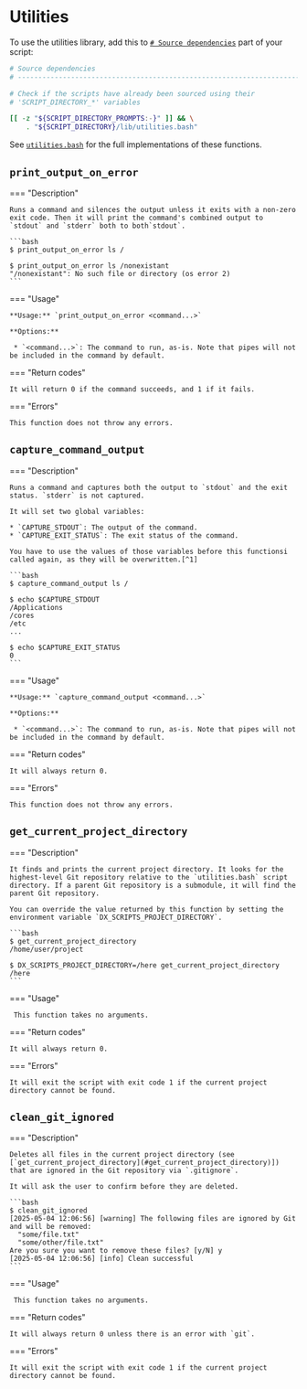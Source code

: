<!--
Copyright 2025 Sophie Lund

This file is part of DX Scripts.

DX Scripts is free software: you can redistribute it and/or modify it under the terms of the GNU
General Public License as published by the Free Software Foundation, either version 3 of the
License, or (at your option) any later version.

DX Scripts is distributed in the hope that it will be useful, but WITHOUT ANY WARRANTY; without even
the implied warranty of MERCHANTABILITY or FITNESS FOR A PARTICULAR PURPOSE. See the GNU General
Public License for more details.

You should have received a copy of the GNU General Public License along with DX Scripts. If not, see
<https://www.gnu.org/licenses/>.
-->

# Utilities

To use the utilities library, add this to [`# Source dependencies`](./recommended-script-structure.md) part of your script:

```bash hl_lines="7-8"
# Source dependencies
# --------------------------------------------------------------------------------------------------

# Check if the scripts have already been sourced using their
# 'SCRIPT_DIRECTORY_*' variables

[[ -z "${SCRIPT_DIRECTORY_PROMPTS:-}" ]] && \
    . "${SCRIPT_DIRECTORY}/lib/utilities.bash"
```

See [`utilities.bash`](https://github.com/sophie-lund/dx-scripts/blob/main/lib/utilities.bash) for the full implementations of these functions.

## `print_output_on_error`

=== "Description"

    Runs a command and silences the output unless it exits with a non-zero exit code. Then it will print the command's combined output to `stdout` and `stderr` both to both`stdout`.

    ```bash
    $ print_output_on_error ls /

    $ print_output_on_error ls /nonexistant
    "/nonexistant": No such file or directory (os error 2)
    ```

=== "Usage"

    **Usage:** `print_output_on_error <command...>`

    **Options:**

     * `<command...>`: The command to run, as-is. Note that pipes will not be included in the command by default.

=== "Return codes"

    It will return 0 if the command succeeds, and 1 if it fails.

=== "Errors"

    This function does not throw any errors.

## `capture_command_output`

=== "Description"

    Runs a command and captures both the output to `stdout` and the exit status. `stderr` is not captured.

    It will set two global variables:

    * `CAPTURE_STDOUT`: The output of the command.
    * `CAPTURE_EXIT_STATUS`: The exit status of the command.

    You have to use the values of those variables before this functionsi called again, as they will be overwritten.[^1]

    ```bash
    $ capture_command_output ls /

    $ echo $CAPTURE_STDOUT
    /Applications
    /cores
    /etc
    ...

    $ echo $CAPTURE_EXIT_STATUS
    0
    ```

=== "Usage"

    **Usage:** `capture_command_output <command...>`

    **Options:**

     * `<command...>`: The command to run, as-is. Note that pipes will not be included in the command by default.

=== "Return codes"

    It will always return 0.

=== "Errors"

    This function does not throw any errors.

## `get_current_project_directory`

=== "Description"

    It finds and prints the current project directory. It looks for the highest-level Git repository relative to the `utilities.bash` script directory. If a parent Git repository is a submodule, it will find the parent Git repository.

    You can override the value returned by this function by setting the environment variable `DX_SCRIPTS_PROJECT_DIRECTORY`.

    ```bash
    $ get_current_project_directory
    /home/user/project

    $ DX_SCRIPTS_PROJECT_DIRECTORY=/here get_current_project_directory
    /here
    ```

=== "Usage"

     This function takes no arguments.

=== "Return codes"

    It will always return 0.

=== "Errors"

    It will exit the script with exit code 1 if the current project directory cannot be found.

## `clean_git_ignored`

=== "Description"

    Deletes all files in the current project directory (see [`get_current_project_directory](#get_current_project_directory)]) that are ignored in the Git repository via `.gitignore`.

    It will ask the user to confirm before they are deleted.

    ```bash
    $ clean_git_ignored
    [2025-05-04 12:06:56] [warning] The following files are ignored by Git and will be removed:
      "some/file.txt"
      "some/other/file.txt"
    Are you sure you want to remove these files? [y/N] y
    [2025-05-04 12:06:56] [info] Clean successful
    ```

=== "Usage"

     This function takes no arguments.

=== "Return codes"

    It will always return 0 unless there is an error with `git`.

=== "Errors"

    It will exit the script with exit code 1 if the current project directory cannot be found.

[^1]: I know this is bad coding practice, but it's a utility function that isn't used a ton so like... forgive me cause I'm cute?.
